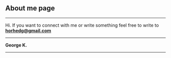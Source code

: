 
## About me page
---
Hi.
If you want to connect with me or write something 
feel free to write to **horhedg@gmail.com**

---
**George K.**

---
